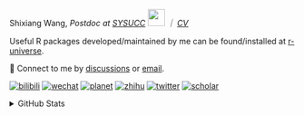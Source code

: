 
<p>Shixiang Wang, <em>Postdoc at <a href="https://sysucc.org.cn/">SYSUCC</a> <img src="https://media.giphy.com/media/WUlplcMpOCEmTGBtBW/giphy.gif" width="30">  ｜ <a href="https://shixiangwang.github.io/cv-shixiang/">CV</a>
</em></p>

Useful R packages developed/maintained by me can be found/installed at [r-universe](https://shixiangwang.r-universe.dev/).

💬 Connect to me by
[discussions](https://github.com/ShixiangWang/self-study/discussions) or [email](mailto:shixiang1994wang@gmail.com). 

[![bilibili](https://img.shields.io/badge/王诗翔-B站-yellow)](https://space.bilibili.com/11553374) [![wechat](https://img.shields.io/badge/王诗翔-微信公众号-important)](https://shixiangwang.github.io/home/logo/qrcode.jpg) [![planet](https://img.shields.io/badge/王诗翔-知识星球-blueviolet)](https://t.zsxq.com/rBqbIei)  [![zhihu](https://img.shields.io/badge/王诗翔-知乎-blue)](https://www.zhihu.com/people/shixiangwang) [![twitter](https://img.shields.io/badge/WangShxiang-twitter-ff69b4)](https://twitter.com/WangShxiang) [![scholar](https://img.shields.io/badge/ShixiangWang-Scholar-00ffff)](https://scholar.google.com/citations?user=FvNp0NkAAAAJ) 

<details>
 
<summary>GitHub Stats</summary>


<!--START_SECTION:waka-->
**🐱 My GitHub Data** 

> 📦 4.5 MB Used in GitHub's Storage 
 > 
> 🏆 314 Contributions in the Year 2024
 > 
> 🚫 Not Opted to Hire
 > 
> 📜 91 Public Repositories 
 > 
> 🔑 28 Private Repositories 
 > 
**I'm an Early 🐤** 

```text
🌞 Morning                2461 commits        ████░░░░░░░░░░░░░░░░░░░░░   16.46 % 
🌆 Daytime                6044 commits        ██████████░░░░░░░░░░░░░░░   40.43 % 
🌃 Evening                5408 commits        █████████░░░░░░░░░░░░░░░░   36.18 % 
🌙 Night                  1036 commits        ██░░░░░░░░░░░░░░░░░░░░░░░   06.93 % 
```
📅 **I'm Most Productive on Wednesday** 

```text
Monday                   2302 commits        ████░░░░░░░░░░░░░░░░░░░░░   15.40 % 
Tuesday                  2647 commits        ████░░░░░░░░░░░░░░░░░░░░░   17.71 % 
Wednesday                2672 commits        ████░░░░░░░░░░░░░░░░░░░░░   17.87 % 
Thursday                 2293 commits        ████░░░░░░░░░░░░░░░░░░░░░   15.34 % 
Friday                   2405 commits        ████░░░░░░░░░░░░░░░░░░░░░   16.09 % 
Saturday                 1129 commits        ██░░░░░░░░░░░░░░░░░░░░░░░   07.55 % 
Sunday                   1501 commits        ███░░░░░░░░░░░░░░░░░░░░░░   10.04 % 
```


**I Mostly Code in R** 

```text
R                        82 repos            █████████████░░░░░░░░░░░░   53.25 % 
Shell                    11 repos            ██░░░░░░░░░░░░░░░░░░░░░░░   07.14 % 
JavaScript               8 repos             █░░░░░░░░░░░░░░░░░░░░░░░░   05.19 % 
Jupyter Notebook         5 repos             █░░░░░░░░░░░░░░░░░░░░░░░░   03.25 % 
Rust                     4 repos             █░░░░░░░░░░░░░░░░░░░░░░░░   02.60 % 
```




 Last Updated on 06/03/2024 18:46:24 UTC
<!--END_SECTION:waka-->

> These Readme stats are generated using github action [awesome-readme-stats](https://github.com/anmol098/waka-readme-stats)

-----

**NOTE: Top languages does not indicate my skill level or anything like that. It is just a metric of which languages have been hosted by me on GitHub based on the usage across repositories.**

</details>
